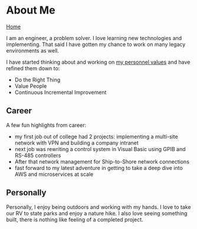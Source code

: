 # About Me

[Home](/)

I am an engineer, a problem solver. I love learning new technologies
and implementing. That said I have gotten my chance to work on many
legacy environments as well. 

I have started thinking about and working on 
[my personnel values](values.md)
and have refined them down to:

* Do the Right Thing
* Value People
* Continuous Incremental Improvement

## Career

A few fun highlights from career:

* my first job out of college had 2 projects: implementing a multi-site network with VPN and building a company intranet
* next job was rewriting a control system in Visual Basic using GPIB and RS-485 controllers
* After that network management for Ship-to-Shore network connections
* fast forward to my latest adventure in getting to take a deep dive into AWS and microservices at scale

## Personally

Personally, I enjoy being outdoors and working with my hands. 
I love to take our RV to state parks and enjoy a nature hike.
I also love seeing something built, there is nothing like feeling
of a completed project.
